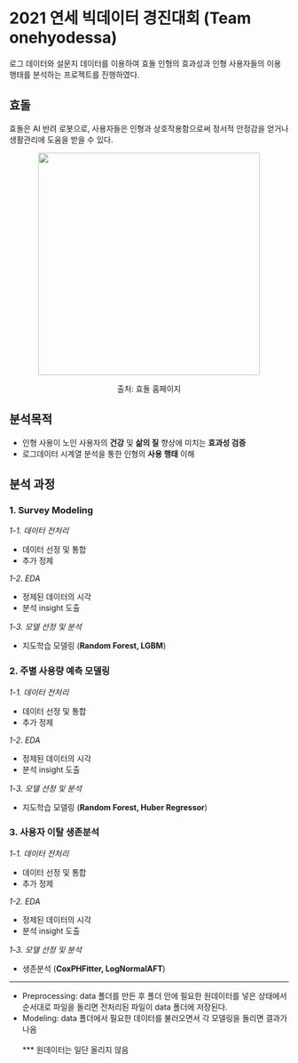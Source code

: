 # 2021 연세 빅데이터 경진대회 (Team onehyodessa)
로그 데이터와 설문지 데이터를 이용하여 효돌 인형의 효과성과 인형 사용자들의 이용 행태를 분석하는 프로젝트를 진행하였다.

## 효돌
효돌은 AI 반려 로봇으로, 사용자들은 인형과 상호작용함으로써 정서적 안정감을 얻거나 생활관리에 도움을 받을 수 있다.

<p align = 'center'>
<img src="https://user-images.githubusercontent.com/55840722/149629788-5645db07-14ec-4206-928f-0918fb5aa6e1.png"
18
       style="width: 400px; margin:0px auto">
</p>
<p align = "center">출처: 효돌 홈페이지</p align="center">

       
## 분석목적
- 인형 사용이 노인 사용자의 **건강** 및 **삶의 질** 향상에 미치는 **효과성 검증**
- 로그데이터 시계열 분석을 통한 인형의 **사용 행태** 이해




## 분석 과정

### 1. Survey Modeling
  *1-1. 데이터 전처리*
  - 데이터 선정 및 통합
  - 추가 정제
  
  *1-2. EDA*
  - 정제된 데이터의 시각
  - 분석 insight 도출
    
  *1-3. 모델 선정 및 분석*
  - 지도학습 모델링 (**Random Forest, LGBM**)
  
### 2. 주별 사용량 예측 모델링
  *1-1. 데이터 전처리*
  - 데이터 선정 및 통합
  - 추가 정제
  
  *1-2. EDA*
  - 정제된 데이터의 시각
  - 분석 insight 도출
    
  *1-3. 모델 선정 및 분석*
  - 지도학습 모델링 (**Random Forest, Huber Regressor**)
  
 ### 3. 사용자 이탈 생존분석
  *1-1. 데이터 전처리*
  - 데이터 선정 및 통합
  - 추가 정제
  
  *1-2. EDA*
  - 정제된 데이터의 시각
  - 분석 insight 도출
    
  *1-3. 모델 선정 및 분석*
  - 생존분석 (**CoxPHFitter, LogNormalAFT**)

---
- Preprocessing: data 폴더를 만든 후 폴더 안에 필요한 원데이터를 넣은 상태에서 순서대로 파일을 돌리면 전처리된 파일이 data 폴더에 저장된다. 
- Modeling: data 폴더에서 필요한 데이터를 불러오면서 각 모델링을 돌리면 결과가 나옴<br><br>
*** 원데이터는 일단 올리지 않음  
